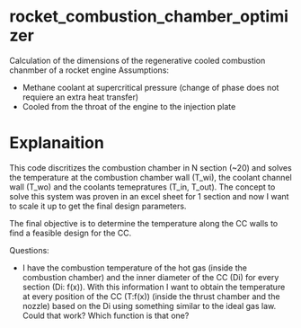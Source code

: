 # rocket_combustion_chamber_optimizer

Calculation of the dimensions of the regenerative cooled combustion chanmber of a rocket engine
Assumptions:
- Methane coolant at supercritical pressure (change of phase does not requiere an extra heat transfer)
- Cooled from the throat of the engine to the injection plate



# Explanaition
This code discritizes the combustion chamber in N section (~20) and solves the temperature at the combustion chamber wall (T_wi), the coolant channel wall (T_wo) and the coolants temepratures (T_in, T_out). The concept to solve this system was proven in an excel sheet for 1 section and now I want to scale it up to get the final design parameters.

The final objective is to determine the temperature along the CC walls to find a feasible design for the CC. 

Questions:
- I have the combustion temperature of the hot gas (inside the combustion chamber) and the inner diameter of the CC (Di) for every section (Di: f(x)). With this information I want to obtain the temperature at every position of the CC (T:f(x)) (inside the thrust chamber and the nozzle) based on the Di using something similar to the ideal gas law. Could that work? Which function is that one?

